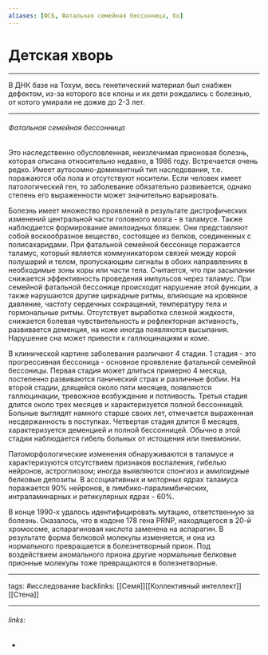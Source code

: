 ```yaml
---
aliases: [ФСБ, Фатальная семейная бессонница, бо]
---
```

# Детская хворь
---
В ДНК базе на Тохум, весь генетический материал был снабжен дефектом, из-за которого все клоны и их дети рождались с болезнью, от котого умирали не дожив до 2-3 лет.

---
###### Фатальная семейная бессонница
Это наследственно обусловленная, неизлечимая прионовая болезнь, которая описана относительно недавно, в 1986 году. Встречается очень редко. Имеет аутосомно-доминантный тип наследования, т.е. поражаются оба пола и отсутствуют носители. Если человек имеет патологический ген, то заболевание обязательно развивается, однако степень его выраженности может значительно варьировать. 

Болезнь имеет множество проявлений в результате дистрофических изменений центральной части головного мозга - в таламусе. Также наблюдается формирование амилоидных бляшек. Они представляют собой воскообразное вещество, состоящее из белков, соединенных с полисахаридами. При фатальной семейной бессонице поражается таламус, который является коммуникатором связей между корой полушарий и телом, пропускающим сигналы в обоих направлениях в необходимые зоны коры или части тела. Считается, что при засыпании снижается эффективность проведения импульсов через таламус. При семейной фатальной бессонице происходит нарушение этой функции, а также нарушаются другие циркадные ритмы, влияющие на кровяное давление, частоту сердечных сокращений, температуру тела и гормональные ритмы. Отсутствует выработка слезной жидкости, снижается болевая чувствительность и рефлекторная активность, развивается деменция, на коже иногда появляются высыпания. Нарушение сна может привести к галлюцинациям и коме.  

В клинической картине заболевания различают 4 стадии. 1 стадия - это прогрессивная бессоница - основное проявление фатальной семейной бессоницы. Первая стадия может длиться примерно 4 месяца, постепенно развиваются панический страх и различные фобии. На второй стадии, длящейся около пяти месяцев, появляются галлюцинации, тревожное возбуждение и потливость. Третья стадия длится около трех месяцев и характеризуется полной бессонницей. Больные выглядят намного старше своих лет, отмечается выраженная несдержанность в поступках. Четвертая стадия длится 6 месяцев, характеризуется деменцией и полной бессонницей. Обычно в этой стадии наблюдается гибель больных от истощения или пневмонии.  

Патоморфологические изменения обнаруживаются в таламусе и характеризуются отсутствием признаков воспаления, гибелью нейронов, астроглиозом; иногда выявляются спонгиоз и амилоидные белковые депозиты. В ассоциативных и моторных ядрах таламуса поражается 90% нейронов, в лимбико-паралимбических, интраламинарных и ретикулярных ядрах - 60%.

В конце 1990-х удалось идентифицировать мутацию, ответственную за болезнь. Оказалось, что в кодоне 178 гена PRNP, находящегося в 20-й хромосоме, аспарагиновая кислота заменена на аспарагин. В результате форма белковой молекулы изменяется, и она из нормального превращается в болезнетворный прион. Под воздействием аномального приона другие нормальные белковые прионные молекулы тоже превращаются в болезнетворные.

---
tags: #исследование 
backlinks: [[Семя]][[Коллективный интеллект]][[Стена]]

---
###### links:
- 

